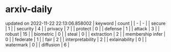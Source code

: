 # arxiv-daily
updated on 2022-11-22 22:13:06.858002
| keyword | count |
| - | - |
| secure | 1 |
| security | 4 |
| privacy | 7 |
| protect | 0 |
| defense | 1 |
| attack | 3 |
| robust | 15 |
| biometric | 0 |
| steal | 0 |
| extraction | 2 |
| membership infer | 0 |
| federate | 1 |
| fair | 2 |
| interpretability | 2 |
| exlainability | 0 |
| watermark | 0 |
| diffusion | 6 |
